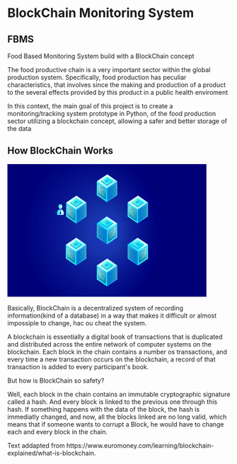 <h1>BlockChain Monitoring System</h1>

<h2>FBMS</h2>

<p>Food Based Monitoring System build with a BlockChain concept</p>


<p>The food productive chain is a very important sector within the global production system. Specifically, food production has peculiar characteristics, that involves since the making and production of a product to the several effects provided by this product in a public health enviroment</p>

<p>In this context, the main goal of this project is to create a monitoring/tracking system prototype in Python, of the food production sector utilizing a blockchain concept, allowing a safer and better storage of the data </p>

<h2>How BlockChain Works</h2>

<!-- ![BlockChain Model](https://github.com/nicolasmnl/BlockChain_Monitoring_System/blob/main/readme_images/BlockChain.gif) -->

<img src="https://github.com/nicolasmnl/BlockChain_Monitoring_System/blob/main/readme_images/BlockChain.gif" width="450" height="300">


<p>Basically, BlockChain is a decentralized system of recording information(kind of a database) in a way that makes it difficult or almost impossiple to change, hac ou cheat the system.</p>

<p>A blockchain is essentially a digital book of transactions that is duplicated and distributed across the entire network of computer systems on the blockchain. Each block in the chain contains a number os transactions, and every time a new transaction occurs on the blockchain, a record of that transaction is added to every participant's book.</p>


<p>But how is BlockChain so safety?</p>
<p>Well, each block in the chain contains an immutable cryptographic signature called a hash. And every block is linked to the previous one through this hash. If something happens with the data of the block, the hash is immediatly changed, and now, all the blocks linked are no long valid, which means that if someone wants to corrupt a Block, he would have to change each and every block in the chain.</p>

<p>Text addapted from https://www.euromoney.com/learning/blockchain-explained/what-is-blockchain.</p>
